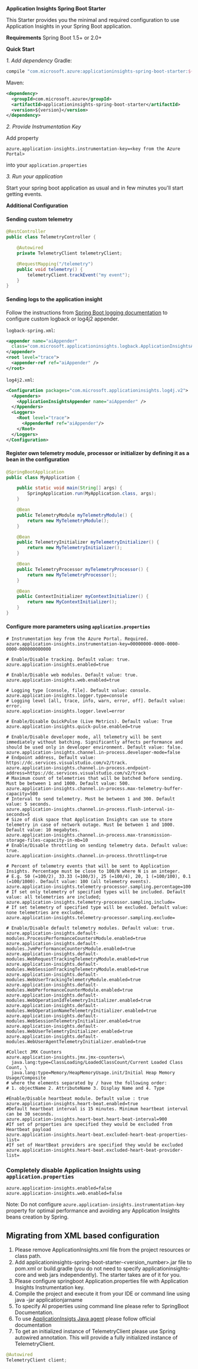 
**Application Insights Spring Boot Starter**

This Starter provides you the minimal and required configuration to use Application Insights in your Spring Boot application.

**Requirements**
Spring Boot 1.5+ or 2.0+

**Quick Start**

*1. Add dependency*
Gradle:
```groovy
compile "com.microsoft.azure:applicationinsights-spring-boot-starter:${version}"
```

Maven:
```xml
<dependency>
  <groupId>com.microsoft.azure</groupId>
  <artifactId>applicationinsights-spring-boot-starter</artifactId>
  <version>${version}</version>
</dependency>
```

*2. Provide Instrumentation Key*

Add property
```
azure.application-insights.instrumentation-key=<key from the Azure Portal>
```
into your `application.properties`

*3. Run your application*

Start your spring boot application as usual and in few minutes you'll start getting events.

**Additional Configuration**

#### Sending custom telemetry
```java
@RestController
public class TelemetryController {

    @Autowired
    private TelemetryClient telemetryClient;

    @RequestMapping("/telemetry")
    public void telemetry() {
        telemetryClient.trackEvent("my event");
    }
}
```


#### Sending logs to the application insight

Follow the instructions from [Spring Boot logging documentation](https://docs.spring.io/spring-boot/docs/current/reference/html/howto-logging.html) to configure custom logback or log4j2 appender.

`logback-spring.xml`:
```xml
<appender name="aiAppender"
  class="com.microsoft.applicationinsights.logback.ApplicationInsightsAppender">
</appender>
<root level="trace">
  <appender-ref ref="aiAppender" />
</root>
```

`log4j2.xml`:
```xml
<Configuration packages="com.microsoft.applicationinsights.log4j.v2">
  <Appenders>
    <ApplicationInsightsAppender name="aiAppender" />
  </Appenders>
  <Loggers>
    <Root level="trace">
      <AppenderRef ref="aiAppender"/>
    </Root>
  </Loggers>
</Configuration>
```

#### Register own telemetry module, processor or initializer by defining it as a bean in the configuration
```java
@SpringBootApplication
public class MyApplication {

    public static void main(String[] args) {
        SpringApplication.run(MyApplication.class, args);
    }

    @Bean
    public TelemetryModule myTelemetryModule() {
        return new MyTelemetryModule();
    }

    @Bean
    public TelemetryInitializer myTelemetryInitializer() {
        return new MyTelemetryInitializer();
    }

    @Bean
    public TelemetryProcessor myTelemetryProcessor() {
        return new MyTelemetryProcessor();
    }

    @Bean
    public ContextInitializer myContextInitializer() {
        return new MyContextInitializer();
    }
}
```


#### Configure more parameters using `application.properties`
```properties
# Instrumentation key from the Azure Portal. Required.
azure.application-insights.instrumentation-key=00000000-0000-0000-0000-000000000000

# Enable/Disable tracking. Default value: true.
azure.application-insights.enabled=true

# Enable/Disable web modules. Default value: true.
azure.application-insights.web.enabled=true

# Logging type [console, file]. Default value: console.
azure.application-insights.logger.type=console
# Logging level [all, trace, info, warn, error, off]. Default value: error.
azure.application-insights.logger.level=error

# Enable/Disable QuickPulse (Live Metrics). Default value: True
azure.application-insights.quick-pulse.enabled=true

# Enable/Disable developer mode, all telemetry will be sent immediately without batching. Significantly affects performance and should be used only in developer environment. Default value: false.
azure.application-insights.channel.in-process.developer-mode=false
# Endpoint address, Default value: https://dc.services.visualstudio.com/v2/track.
azure.application-insights.channel.in-process.endpoint-address=https://dc.services.visualstudio.com/v2/track
# Maximum count of telemetries that will be batched before sending. Must be between 1 and 1000. Default value: 500.
azure.application-insights.channel.in-process.max-telemetry-buffer-capacity=500
# Interval to send telemetry. Must be between 1 and 300. Default value: 5 seconds.
azure.application-insights.channel.in-process.flush-interval-in-seconds=5
# Size of disk space that Application Insights can use to store telemetry in case of network outage. Must be between 1 and 1000. Default value: 10 megabytes.
azure.application-insights.channel.in-process.max-transmission-storage-files-capacity-in-mb=10
# Enable/Disable throttling on sending telemetry data. Default value: true.
azure.application-insights.channel.in-process.throttling=true

# Percent of telemetry events that will be sent to Application Insights. Percentage must be close to 100/N where N is an integer.
# E.g. 50 (=100/2), 33.33 (=100/3), 25 (=100/4), 20, 1 (=100/100), 0.1 (=100/1000). Default value: 100 (all telemetry events).
azure.application-insights.telemetry-processor.sampling.percentage=100
# If set only telemetry of specified types will be included. Default value: all telemetries are included;
azure.application-insights.telemetry-processor.sampling.include=
# If set telemetry of specified type will be excluded. Default value: none telemetries are excluded.
azure.application-insights.telemetry-processor.sampling.exclude=

# Enable/Disable default telemetry modules. Default value: true.
azure.application-insights.default-modules.ProcessPerformanceCountersModule.enabled=true
azure.application-insights.default-modules.JvmPerformanceCountersModule.enabled=true
azure.application-insights.default-modules.WebRequestTrackingTelemetryModule.enabled=true
azure.application-insights.default-modules.WebSessionTrackingTelemetryModule.enabled=true
azure.application-insights.default-modules.WebUserTrackingTelemetryModule.enabled=true
azure.application-insights.default-modules.WebPerformanceCounterModule.enabled=true
azure.application-insights.default-modules.WebOperationIdTelemetryInitializer.enabled=true
azure.application-insights.default-modules.WebOperationNameTelemetryInitializer.enabled=true
azure.application-insights.default-modules.WebSessionTelemetryInitializer.enabled=true
azure.application-insights.default-modules.WebUserTelemetryInitializer.enabled=true
azure.application-insights.default-modules.WebUserAgentTelemetryInitializer.enabled=true

#Collect JMX Counters
azure.application-insights.jmx.jmx-counters=\
  java.lang:type=ClassLoading/LoadedClassCount/Current Loaded Class Count, \
  java.lang:type=Memory/HeapMemoryUsage.init/Initial Heap Memory Usage/Composite
# where the elements separated by / have the following order:
# 1. objectName 2. AttributeName 3. Display Name and 4. Type  

#Enable/Disable heartbeat module. Default value : true
azure.application-insights.heart-beat.enabled=true
#Default heartbeat interval is 15 minutes. Minimum heartbeat interval can be 30 seconds.
azure.application-insights.heart-beat.heart-beat-interval=900
#If set of properties are specified they would be excluded from Heartbeat payload
azure.application-insights.heart-beat.excluded-heart-beat-properties-list=
#If set of HeartBeat providers are specified they would be excluded
azure.application-insights.heart-beat.excluded-heart-beat-provider-list=
```

### Completely disable Application Insights using `application.properties`
```properties
azure.application-insights.enabled=false
azure.application-insights.web.enabled=false
```
Note: Do not configure `azure.application-insights.instrumentation-key` property for optimal performance
and avoiding any Application Insights beans creation by Spring.


## Migrating from XML based configuration ##
1. Please remove ApplicationInsights.xml file from the project resources or class path.
2. Add applicationinsights-spring-boot-starter-<version_number>.jar file to pom.xml or build.gradle (you do not need to specify applicationinsights-core and web jars independently).
   The starter takes are of it for you.
3. Please configure springboot Application.properties file with Application Insights Instrumentation key. 
4. Compile the project and execute it from your IDE or command line using java -jar applicationjarname
5. To specify AI properties using command line please refer to SpringBoot Documentation.
6. To use [ApplicationInsigts Java agent](https://docs.microsoft.com/en-us/azure/application-insights/app-insights-java-agent) please follow official documentation 
4. To get an initialized instance of TelemetryClient please use Spring autowired annotation. This will provide a fully initialized instance of TelemetryClient.

```Java
@Autowired
TelemetryClient client;
```
